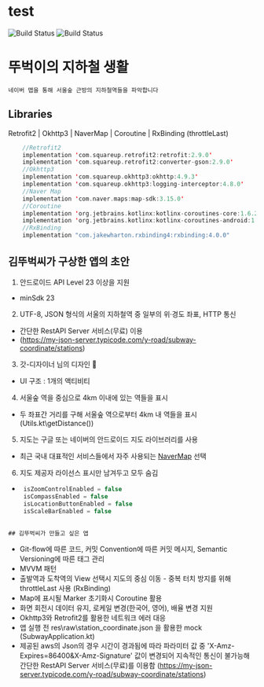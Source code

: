 # test

![Build Status](https://img.shields.io/badge/version-v0.3.0-orange) ![Build Status](https://img.shields.io/badge/I_love-socar-blue)

# 뚜벅이의 지하철 생활
```
네이버 맵을 통해 서울숲 근방의 지하철역들을 파악합니다
```
## Libraries
Retrofit2 | Okhttp3 | NaverMap | Coroutine | RxBinding (throttleLast)
```kotlin
    //Retrofit2
    implementation 'com.squareup.retrofit2:retrofit:2.9.0'
    implementation 'com.squareup.retrofit2:converter-gson:2.9.0'
    //Okhttp3
    implementation 'com.squareup.okhttp3:okhttp:4.9.3'
    implementation 'com.squareup.okhttp3:logging-interceptor:4.8.0'
    //Naver Map
    implementation 'com.naver.maps:map-sdk:3.15.0'
    //Coroutine
    implementation 'org.jetbrains.kotlinx:kotlinx-coroutines-core:1.6.2'
    implementation 'org.jetbrains.kotlinx:kotlinx-coroutines-android:1.6.2'
    //RxBinding
    implementation "com.jakewharton.rxbinding4:rxbinding:4.0.0"
```

## 김뚜벅씨가 구상한 앱의 초안

1. 안드로이드 API Level 23 이상을 지원
- minSdk 23

2. UTF-8, JSON 형식의 서울의 지하철역 중 일부의 위·경도 좌표, HTTP 통신
 - 간단한 RestAPI Server 서비스(무료) 이용
 - (https://my-json-server.typicode.com/y-road/subway-coordinate/stations)

3. 갓-디자이너 님의 디자인 👏
 - UI 구조 : 1개의 액티비티

4. 서울숲 역을 중심으로 4km 이내에 있는 역들을 표시
 - 두 좌표간 거리를 구해 서울숲 역으로부터 4km 내 역들을 표시 (Utils.kt\getDistance())

5. 지도는 구글 또는 네이버의 안드로이드 지도 라이브러리를 사용
 - 최근 국내 대표적인 서비스들에서 자주 사용되는 [NaverMap](https://www.ncloud.com/product/applicationService/maps) 선택

6. 지도 제공자 라이선스 표시만 남겨두고 모두 숨김
 - ```kotlin
    isZoomControlEnabled = false
    isCompassEnabled = false
    isLocationButtonEnabled = false
    isScaleBarEnabled = false
```

## 김뚜벅씨가 만들고 싶은 앱
```
 -  Git-flow에 따른 코드, 커밋 Convention에 따른 커밋 메시지, Semantic Versioning에 따른 태그 관리
 - MVVM 패턴
 - 출발역과 도착역의 View 선택시 지도의 중심 이동 - 중복 터치 방지를 위해 throttleLast 사용 (RxBinding)
 - Map에 표시될 Marker 초기화시 Coroutine 활용
 - 화면 회전시 데이터 유지, 로케일 변경(한국어, 영어), 배율 변경 지원
 - Okhttp3와 Retrofit2를 활용한 네트워크 에러 대응
 - 앱 실행 전 res\raw\station_coordinate.json 을 활용한 mock (SubwayApplication.kt)
 - 제공된 aws의 Json의 경우 시간이 경과됨에 따라 파라미터 값 중 'X-Amz-Expires=86400&X-Amz-Signature' 값이 변경되어 지속적인 통신이 불가능해 간단한 RestAPI Server 서비스(무료)를 이용함 (https://my-json-server.typicode.com/y-road/subway-coordinate/stations)
```
